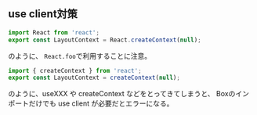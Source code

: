 ## use client対策

```js
import React from 'react';
export const LayoutContext = React.createContext(null);
```

のように、 `React.foo`で利用することに注意。

```js
import { createContext } from 'react';
export const LayoutContext = createContext(null);
```

のように、useXXX や createContext などをとってきてしまうと、 Boxのインポートだけでも use client が必要だとエラーになる。

